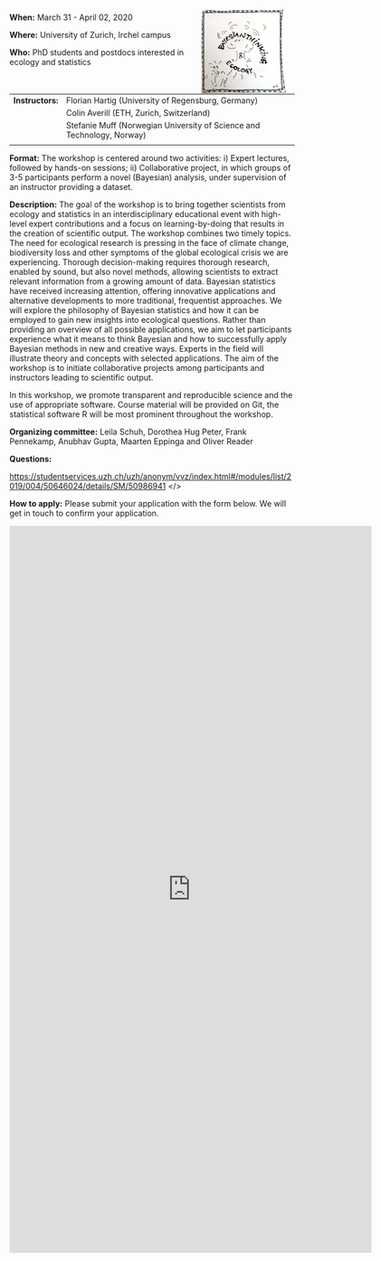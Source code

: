 
<p><img style="padding: 0 15px; float: right;" src="bayesecology.jpg" width="150" height="150"/></p>
<p style="margin-top: 20px;"> </p>
<p> <b> When:</b> March 31 - April 02, 2020</p>
<p> <b> Where:</b> University of Zurich, Irchel campus</p>
<p> <b> Who:</b>	PhD students and postdocs interested in ecology and statistics</p>

<table border="0" style="border:0px;" ruler = "none" >
  <tr>
    <td><b>Instructors:</b>	</td>
    <td>Florian Hartig (University of Regensburg, Germany)</td>
  </tr>
  <tr>
    <td></td>
    <td>Colin Averill (ETH, Zurich, Switzerland)</td>
  </tr>
  <tr>
    <td></td>
    <td>Stefanie Muff (Norwegian University of Science and Technology, Norway)</td>
  </tr>
  <tr>
    <td></td>
    <td></td>
  </tr>
</table>

**Format:** The workshop is centered around two activities: i) Expert lectures, followed by hands-on sessions; ii) Collaborative project, in which groups of 3-5 participants perform a novel (Bayesian) analysis, under supervision of an instructor providing a dataset.

**Description:** The goal of the workshop is to bring together scientists from ecology and statistics in an interdisciplinary educational event with high-level expert contributions and a focus on learning-by-doing that results in the creation of scientific output. 
The workshop combines two timely topics. The need for ecological research is pressing in the face of climate change, biodiversity loss and other symptoms of the global ecological crisis we are experiencing. Thorough decision-making requires thorough research, enabled by sound, but also novel methods, allowing scientists to extract relevant information from a growing amount of data. Bayesian statistics have received increasing attention, offering innovative applications and alternative developments to more traditional, frequentist approaches.
We will explore the philosophy of Bayesian statistics and how it can be employed to gain new insights into ecological questions. Rather than providing an overview of all possible applications, we aim to let participants experience what it means to think Bayesian and how to successfully apply Bayesian methods in new and creative ways. Experts in the field will illustrate theory and concepts with selected applications. The aim of the workshop is to initiate collaborative projects among participants and instructors leading to scientific output. 

In this workshop, we promote transparent and reproducible science and the use of appropriate software. Course material will be provided on Git, the statistical software R will be most prominent throughout the workshop. 

**Organizing committee:** Leila Schuh, Dorothea Hug Peter, Frank Pennekamp, Anubhav Gupta, Maarten Eppinga and Oliver Reader 

**Questions:** 

<Official announcement>https://studentservices.uzh.ch/uzh/anonym/vvz/index.html#/modules/list/2019/004/50646024/details/SM/50986941
</>

**How to apply:** 
Please submit your application with the form below. We will get in touch to confirm your application.

<iframe src="https://docs.google.com/forms/d/e/1FAIpQLScKpPMnSTE8eUkQv9MhYIYnAKCPdPPksjUymDfkOeiwYlweSg/viewform?embedded=true" width="640" height="1286" frameborder="0" marginheight="0" marginwidth="0">Loading…</iframe>

